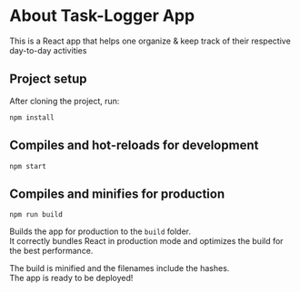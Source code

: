# About Task-Logger App

This is a React app that helps one organize & keep track of their respective day-to-day activities

## Project setup 

After cloning the project, run:

```
npm install
```

## Compiles and hot-reloads for development

```
npm start
```

## Compiles and minifies for production

```
npm run build
```

Builds the app for production to the `build` folder.\
It correctly bundles React in production mode and optimizes the build for the best performance.

The build is minified and the filenames include the hashes.\
The app is ready to be deployed!
